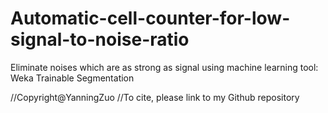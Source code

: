 # Automatic-cell-counter-for-low-signal-to-noise-ratio
Eliminate noises which are as strong as signal using machine learning tool: Weka Trainable Segmentation

//Copyright@YanningZuo
//To cite, please link to my Github repository

